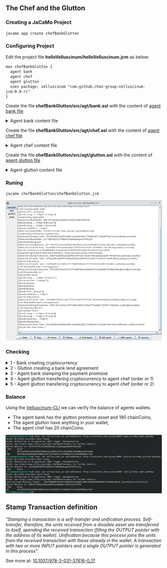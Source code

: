 ## The Chef and the Glutton

### Creating a JaCaMo Project
```sh
jacamo app create chefBankGlutton
```

### Configuring Project
Edit  the project file __helloVelluscinum/helloVelluscinum.jcm__ as below:
```
mas chefBankGlutton {
  agent bank
  agent chef
  agent glutton
  uses package: velluscinum "com.github.chon-group:velluscinum-jcm:0.9-rc"
}
```

Create the file __chefBankGlutton/src/agt/bank.asl__ with the content of [agent bank file](chefBankGlutton/src/agt/bank.asl)
<details>
<summary>Agent bank content file</summary>

```
// Agent bank in project chefBankGlutton
/* Initial beliefs and rules */
chainServer("http://testchain.chon.group:9984/").

/* Initial goals */
!createCoin.

/* Plans */
+!createCoin
:chainServer(Server) <-
    .print("Creating digital wallet");
    velluscinum.buildWallet(myWallet);
    .wait(myWallet(PrK,PuK));

    .print("Creating and sharing a cryptocurrency");
    velluscinum.deployToken(Server,PrK,PuK,"name:ChainCoin",200,chainCoin);
    .wait(chainCoin(Coin));
    .broadcast(tell,cryptocurrency(Coin));
    .broadcast(tell,bankWallet(PuK));
    .broadcast(tell,chainServer(Server));
.
    
+!lending(ResquestNumber,ClientWallet,Value)[source(Client)]
: chainCoin(Coin) 
& myWallet(Prk,PuB) 
& chainServer(Server) <-
    .print("Hello Agent ",Client,", Wellcome to BanChain! - Please wait while we check the transaction.");
    velluscinum.stampTransaction(Server,Prk,PuB,ResquestNumber,loan(Client));
    velluscinum.transferToken(Server,Prk,PuB,Coin,ClientWallet,Value,transactionTransfer);
    .send(Client,tell,bankAccount(ok)).
```
</details>

Create the file __chefBankGlutton/src/agt/chef.asl__ with the content of [agent chef file](chefBankGlutton/src/agt/chef.asl)
<details>
<summary>Agent chef content file</summary>

```
// Agent chef in project chefBankGlutton
/* Initial beliefs and rules */
lastOrder(0).

/* Initial goals */
!createWallet.

/* Plans */
+!createWallet <-
	.print("Creating a digital wallet!");
	velluscinum.buildWallet(myWallet);
	.wait(myWallet(Priv,Pub));
	+chefWallet(Pub).

+!order(Product,Qtd,Payment)[source(Client)]: cryptocurrency(Coin) 
			& chainServer(Server) & myWallet(MyPriv,MyPub) <-
	?lastOrder(N);
	OrderNr=N+1;
	-+lastOrder(OrderNr);
	.print("Received the order",OrderNr," ckecking payment...");
	velluscinum.stampTransaction(Server,MyPriv,MyPub,Payment,payment(OrderNr));
	+preparingOrder;
	!cooking(OrderNr,Product,Qtd,Client);
	-preparingOrder.

+!cooking(OrderNr,Product,Qtd,Client) <-
	.print("Preparing order Nr ",OrderNr);
	.wait(1000);
	.send(Client,tell,delivering(Product,Qtd)).
```
</details>

Create the file __chefBankGlutton/src/agt/glutton.asl__ with the content of [agent glutton file](chefBankGlutton/src/agt/glutton.asl)
<details>
<summary>Agent glutton content file</summary>

```
// Agent glutton in project chefBankGlutton
/* Initial beliefs and rules */
foodStock(10).
energy(0).

/* Initial goals */
!enjoy.

/* Plans */
+!requestLend: cryptocurrency(Coin) & bankWallet(BankW) & chainServer(Server) & myWallet(MyPriv,MyPub)<-
	.print("Requesting Lend");
	velluscinum.deployNFT(Server,MyPriv,MyPub,
				"name:comilao;address:5362fe5e-aaf1-43e6-9643-7ab094836ff4",
				"description:Createing Bank Account",
				account);
				
	.wait(account(AssetID));
	velluscinum.transferNFT(Server,MyPriv,MyPub,AssetID,BankW,
				 "description:requesting lend;value_chainCoin:10",requestID);
	.wait(requestID(PP));
	
	.print("Lend Contract nr:",PP);
	.send(bank,achieve,lending(PP,MyPub,10)).
	
+!eat: hungry & foodStock(C) & C>3 & energy(E) & E<=10 <-
	-+foodStock(C-3);
	-+energy(E+3);
	.print("Eating........ [Fridge=",C-3,"] [Energy=",E+3,"]");
	.wait(1000);
	!eat.
	
+!eat: energy(E) & E>10	<-
	.print("Satisfied...... [Energy=",E,"]");
	-hungry;
	!enjoy.

+!eat <-
	?foodStock(X);
	.print("I need food..... [Fridge=",X,"]");
	.wait(1000);
	!orderFood.

+!enjoy: energy(E) & E>5 <-
	.print("Enjoying....");
	.wait(1000);
	-+energy(E-3);
	-hungry;
	!enjoy.

+!enjoy: energy(E) & E<=5<-
	.print("Tired..... [Energy=",E,"]");
	+hungry;
	!eat.

+!orderFood: bankAccount(ok)[source(bank)] & cryptocurrency(Coin) 
			& chainServer(Server) & myWallet(MyPriv,MyPub) 
			& chefWallet(Chef)<-
			
	.print("Ordering food.....");
	velluscinum.transferToken(Server,MyPriv,MyPub,Coin,Chef,5,payment);
	.wait(payment(Transfer));
	.send(chef,achieve,order(pizza,5,Transfer));
	.wait(5000);
	!eat.

+!orderFood: not bankAccount(ok)[source(bank)] <-
	.wait(5000);
	velluscinum.buildWallet(myWallet);
	!requestLend;
	.wait(5000);
	.send(chef,askOne,chefWallet(Chef),Reply);
	+Reply;
	!orderFood.
	
-!orderFood: cryptocurrency(Coin) & chainServer(Server) 
		& myWallet(MyPriv,MyPub) <-
		velluscinum.tokenBalance(Server,MyPriv,MyPub,Coin,balance).	

+delivering(Product,Qtd)[source(Chef)] <-
	?foodStock(X);
	-+foodStock(X+Qtd);
	.print("Wow! Pizza!!!!");
	-delivering(Product,Qtd)[source(Chef)].
	
+balance(T,V)[source(self)]: cryptocurrency(Coin)[source(bank)] & V<5 & Coin==T <-
	.drop_desire(enjoy);
	.print("I don't have money! :(");
	.wait(5000).
```
</details>

### Runing

```sh
jacamo chefBankGlutton/chefBankGlutton.jcm
```
![](.img/projectOutput.png)

### Checking
<details>
<summary>1 - Bank creating cryptocurrency</summary>

#### Bank creating cryptocurrency
The asset was registered with ID [20c558d1b41032b86c8d0b12edfcdc9c828c1723486a9721c35e40708ee1faaf](http://testchain.chon.group:9984/api/v1/assets/?search=20c558d1b41032b86c8d0b12edfcdc9c828c1723486a9721c35e40708ee1faaf) as below:
![](.img/chainCoin.png)

The asset was included in Block [6453](http://testchain.chon.group:9984/api/v1/blocks/6453) as below:
![](.img/block6453.png)

</details>

<details>
<summary>2 - Glutton creating a bank lend agreement</summary>

#### Glutton creating a bank lend agreement
The payment promise was registered with ID [99771d794f1ac0244945fb06168cad5052c43cc2b29d50cf4b1b0a2cbd3ce9b6](http://testchain.chon.group:9984/api/v1/assets/?search=99771d794f1ac0244945fb06168cad5052c43cc2b29d50cf4b1b0a2cbd3ce9b6) as below:
![](.img/accontAgreement.png)

The payment promise was included in Block [6455](http://testchain.chon.group:9984/api/v1/blocks/6455) as below:
![](.img/block6455.png)

The payment promise was transfered to agent bank in Block [6457](http://testchain.chon.group:9984/api/v1/blocks/6457) as below:
![](.img/block6457.png)
</details>

<details>
<summary>3 - Agent bank stamping the payment promisse</summary>

#### Agent bank [stamping](#stamp-transaction-definition) the payment promisse
The payment promise was [stamped](#stamp-transaction-definition) by agent bank in Block [6459](http://testchain.chon.group:9984/api/v1/blocks/6459) as below:
![](.img/block6459.png)

The agent bank transfer 10 units of _ChainCoin_ to glutton wallet in Block [6461](http://testchain.chon.group:9984/api/v1/blocks/6461) as below:
![](.img/block6461.png)

</details>

<details>
<summary> 4 - Agent glutton transfering cryptocurrency to agent chef (order nr 1) </summary>

#### Agent glutton transfering cryptocurrency to agent chef (order nr 1)
The agent glutton transfer 5 units of _ChainCoin_ to chef wallet in Block [6463](http://testchain.chon.group:9984/api/v1/blocks/6463) as below:
![](.img/block6463.png)

The agent chef [stamp](#stamp-transaction-definition) the transfer in Block [6465](http://testchain.chon.group:9984/api/v1/blocks/6465) as below:
![](.img/block6465.png)

</details>

<details>
<summary> 5 - Agent glutton transfering cryptocurrency to agent chef (order nr 2) </summary>

#### Agent glutton transfering cryptocurrency to agent chef (order nr 2)
The agent glutton transfer 5 units of _ChainCoin_ to chef wallet in Block [6467](http://testchain.chon.group:9984/api/v1/blocks/6467) as below:
![](.img/block6467.png)

The agent chef [stamp](#stamp-transaction-definition) the transfer in Block [6469](http://testchain.chon.group:9984/api/v1/blocks/6469) as below:
![](.img/block6469.png)

</details>

### Balance
Using the [Velluscinum-CLI](https://github.com/chon-group/velluscinum/releases/download/0.9-rc/velluscinum.jar) we can verify the balance of agents wallets.

- The agent bank has the glutton promisse asset and 190 chainCoins;
- The agent glutton have anything in your wallet;
- The agent chef has 20 chainCoins.

![](.img/balance.png)

## Stamp Transaction definition
_"Stamping a transaction is a self-transfer and unification process. Self-transfer, therefore, the units received from a divisible asset are transferred to itself, spending the received transaction (filling the OUTPUT pointer with the address of its wallet). Unification because this process joins the units from the received transaction with those already in the wallet. A transaction with two or more INPUT pointers and a single OUTPUT pointer is generated in this process"_. 

See more at: [10.1007/978-3-031-37616-0_17](https://www.researchgate.net/publication/372282299_Velluscinum_A_Middleware_for_Using_Digital_Assets_in_Multi-agent_Systems)